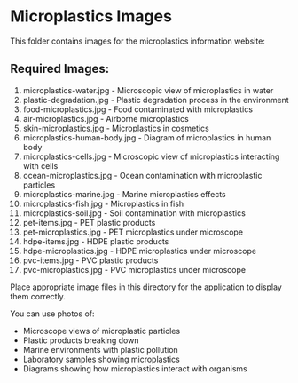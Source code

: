 
# Microplastics Images

This folder contains images for the microplastics information website:

## Required Images:
1. microplastics-water.jpg - Microscopic view of microplastics in water
2. plastic-degradation.jpg - Plastic degradation process in the environment
3. food-microplastics.jpg - Food contaminated with microplastics
4. air-microplastics.jpg - Airborne microplastics
5. skin-microplastics.jpg - Microplastics in cosmetics
6. microplastics-human-body.jpg - Diagram of microplastics in human body
7. microplastics-cells.jpg - Microscopic view of microplastics interacting with cells
8. ocean-microplastics.jpg - Ocean contamination with microplastic particles
9. microplastics-marine.jpg - Marine microplastics effects
10. microplastics-fish.jpg - Microplastics in fish
11. microplastics-soil.jpg - Soil contamination with microplastics
12. pet-items.jpg - PET plastic products
13. pet-microplastics.jpg - PET microplastics under microscope
14. hdpe-items.jpg - HDPE plastic products 
15. hdpe-microplastics.jpg - HDPE microplastics under microscope
16. pvc-items.jpg - PVC plastic products
17. pvc-microplastics.jpg - PVC microplastics under microscope

Place appropriate image files in this directory for the application to display them correctly.

You can use photos of:
- Microscope views of microplastic particles
- Plastic products breaking down
- Marine environments with plastic pollution
- Laboratory samples showing microplastics
- Diagrams showing how microplastics interact with organisms
